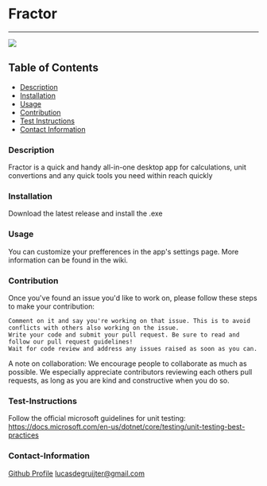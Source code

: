 # Fractor
----

<a href="https://img.shields.io/badge/License-undefined-brightgreen"><img src="https://img.shields.io/badge/License-undefined-brightgreen"></a>

## Table of Contents
- [Description](#description)
- [Installation](#installation)
- [Usage](#usage)
- [Contribution](#contribution)
- [Test Instructions](#test-instructions)
- [Contact Information](#contact-information)

### Description
Fractor is a quick and handy all-in-one desktop app for calculations, unit convertions and any quick tools you need within reach quickly

### Installation
Download the latest release and install the .exe

### Usage
You can customize your prefferences in the app's settings page. More information can be found in the wiki.

### Contribution
Once you've found an issue you'd like to work on, please follow these steps to make your contribution:

    Comment on it and say you're working on that issue. This is to avoid conflicts with others also working on the issue.
    Write your code and submit your pull request. Be sure to read and follow our pull request guidelines!
    Wait for code review and address any issues raised as soon as you can.

A note on collaboration: We encourage people to collaborate as much as possible. We especially appreciate contributors reviewing each others pull requests, as long as you are kind and constructive when you do so.

### Test-Instructions
Follow the official microsoft guidelines for unit testing: https://docs.microsoft.com/en-us/dotnet/core/testing/unit-testing-best-practices

### Contact-Information
[Github Profile](https://github.com/VERDORIEBOND)
lucasdegruijter@gmail.com

